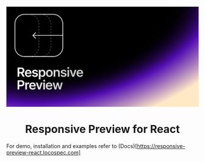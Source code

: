 ![hero](github.png)

<p align="center">
	<h1 align="center"><b>Responsive Preview for React</b></h1>
</p>

For demo, installation and examples refer to (Docs)[https://responsive-preview-react.locospec.com]
